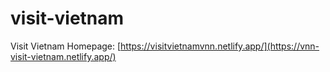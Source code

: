 # visit-vietnam
Visit Vietnam Homepage: [https://visitvietnamvnn.netlify.app/](https://vnn-visit-vietnam.netlify.app/)
